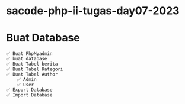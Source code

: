 # sacode-php-ii-tugas-day07-2023

#  Buat Database

    ✅ Buat PhpMyadmin
    ✅ buat database
    ✅ Buat Tabel berita
    ✅ Buat Tabel Kategori
    ✅ Buat Tabel Author
        ✅ Admin
        ✅ User
    ✅ Export Database
    ✅ Import Database
